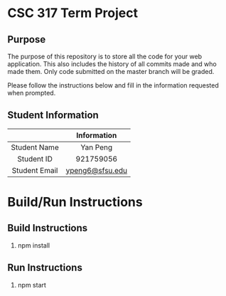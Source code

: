 # CSC 317 Term Project

## Purpose

The purpose of this repository is to store all the code for your web application. This also includes the history of all commits made and who made them. Only code submitted on the master branch will be graded.

Please follow the instructions below and fill in the information requested when prompted.

## Student Information

|               | Information   |
|:-------------:|:-------------:|
| Student Name  | Yan Peng      |
| Student ID    | 921759056     |
| Student Email | ypeng6@sfsu.edu  |




# Build/Run Instructions

## Build Instructions
1. npm install

## Run Instructions
1. npm start
